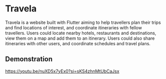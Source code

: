 # Travela

Travela is a website built with Flutter aiming to help travellers plan their trips and find locations of interest, and coordinate itineraries with fellow travellers. Users could locate nearby hotels, restaurants and destinations, view them on a map and add them to an itinerary. Users could also share itineraries with other users, and coordinate schedules and travel plans.

## Demonstration
https://youtu.be/nuXD5x7yEx0?si=sKS4zhnMtUbCaJsx
